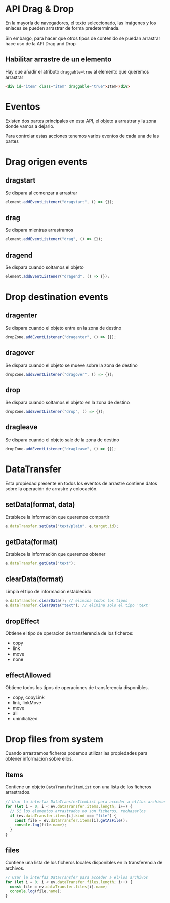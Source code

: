 # API Drag & Drop

En la mayoría de navegadores, el texto seleccionado, las imágenes y los enlaces se pueden arrastrar de forma predeterminada.

Sin embargo, para hacer que otros tipos de contenido se puedan arrastrar hace uso de la API Drag and Drop

## Habilitar arrastre de un elemento

Hay que añadir el atributo `draggable=true` al elemento que queremos arrastrar

```html
<div id="item" class="item" draggable="true">Item</div>
```

# Eventos

Existen dos partes principales en esta API, el objeto a arrastrar y la zona donde vamos a dejarlo.

Para controlar estas acciones tenemos varios eventos de cada una de las partes

# Drag origen events

## dragstart

Se dispara al comenzar a arrastrar

```js
element.addEventListener("dragstart", () => {});
```

## drag

Se dispara mientras arrastramos

```js
element.addEventListener("drag", () => {});
```

## dragend

Se dispara cuando soltamos el objeto

```js
element.addEventListener("dragend", () => {});
```

# Drop destination events

## dragenter

Se dispara cuando el objeto entra en la zona de destino

```js
dropZone.addEventListener("dragenter", () => {});
```

## dragover

Se dispara cuando el objeto se mueve sobre la zona de destino

```js
dropZone.addEventListener("dragover", () => {});
```

## drop

Se dispara cuando soltamos el objeto en la zona de destino

```js
dropZone.addEventListener("drop", () => {});
```

## dragleave

Se dispara cuando el objeto sale de la zona de destino

```js
dropZone.addEventListener("dragleave", () => {});
```

# DataTransfer

Esta propiedad presente en todos los eventos de arrastre contiene datos sobre la operación de arrastre y colocación.

## setData(format, data)

Establece la información que queremos compartir

```js
e.dataTransfer.setData("text/plain", e.target.id);
```

## getData(format)

Establece la información que queremos obtener

```js
e.dataTransfer.getData("text");
```

## clearData(format)

Limpia el tipo de información establecido

```js
e.dataTransfer.clearData(); // elimina todos los tipos
e.dataTransfer.clearData("text"); // elimina solo el tipo 'text'
```

## dropEffect

Obtiene el tipo de operacion de transferencia de los ficheros:

- copy
- link
- move
- none

## effectAllowed

Obtiene todos los tipos de operaciones de transferencia disponibles.

- copy, copyLink
- link, linkMove
- move
- all
- uninitialized

# Drop files from system

Cuando arrastramos ficheros podemos utilizar las propiedades para obtener informacion sobre ellos.

## items

Contiene un objeto `DataTransferItemList` con una lista de los ficheros arrastrados.

```js
// Usar la interfaz DataTransferItemList para acceder a el/los archivos)
for (let i = 0; i < ev.dataTransfer.items.length; i++) {
  // Si los elementos arrastrados no son ficheros, rechazarlos
  if (ev.dataTransfer.items[i].kind === "file") {
    const file = ev.dataTransfer.items[i].getAsFile();
    console.log(file.name);
  }
}
```

## files

Contiene una lista de los ficheros locales disponibles en la transferencia de archivos.

```js
// Usar la interfaz DataTransfer para acceder a el/los archivos
for (let i = 0; i < ev.dataTransfer.files.length; i++) {
  const file = ev.dataTransfer.files[i].name;
  console.log(file.name);
}
```
